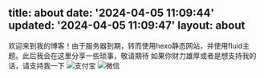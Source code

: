 title: about
date: '2024-04-05 11:09:44'
updated: '2024-04-05 11:09:47'
layout: about
---
欢迎来到我的博客！由于服务器到期，转而使用hexo静态网站，并使用fluid主题。此后我会在这里分享一些琐事，敬请期待
如果你财力雄厚或者是想支持我的话，请支持我一下
![支付宝](https://img.qovv.cn/2024/04/21/6624daa8e5cc2.webp "支付宝")
![微信](https://cdnjson.com/images/2024/04/21/mm_reward_qrcode_17136915353919ac8a813d7bea7a4.webp "微信")
